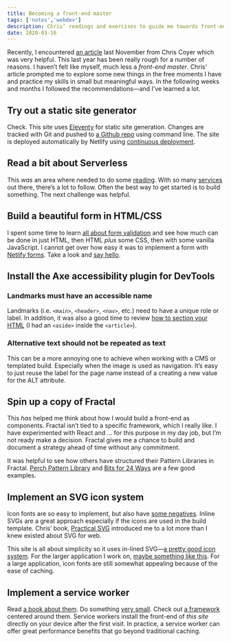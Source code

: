 ```yaml
---
title: Becoming a front-end master
tags: ['notes','webdev']
description: Chris’ readings and exercises to guide me towards front-end mastery. 
date: 2020-03-16
---
```


Recently, I encountered [an article](https://css-tricks.com/become-a-front-end-master-in-2020-with-these-10-project-ideas/) last November from Chris Coyer which was very helpful. This last year has been really rough for a number of reasons. I haven’t felt like myself, much less a _front-end master_. Chris’ article prompted me to explore some new things in the free moments I have and practice my skills in small but meaningful ways. In the following weeks and months I followed the recommendations—and I’ve learned a lot. 

##  Try out a static site generator
Check. This site uses [Eleventy](https://www.11ty.io) for static site generation. Changes are tracked with Git and pushed to [a Github repo](https://github.com/joshcrain/eleventy-intro) using command line. The site is deployed automatically by Netlify using [continuous deployment](https://docs.netlify.com/site-deploys/create-deploys/#deploy-with-git). 

## Read a bit about Serverless
This _was_ an area where needed to do some [reading](https://serverless.css-tricks.com/about/). With so many [services](https://serverless.css-tricks.com/services/major) out there, there’s a lot to follow. Often the best way to get started is to build something. The next challenge was helpful.

## Build a beautiful form in HTML/CSS
I spent some time to learn [all about form validation](https://css-tricks.com/form-validation-part-1-constraint-validation-html/) and see how much can be done in just HTML, then HTML _plus_ some CSS, then with some vanilla JavaScript. I cannot get over how easy it was to implement a form with [Netlify forms](https://docs.netlify.com/forms/setup/). Take a look and [say hello](/say-hello/).

## Install the Axe accessibility plugin for DevTools

### Landmarks must have an accessible name
Landmarks (i.e. `<main>`, `<header>`, `<nav>`, etc.) need to have a unique role or label. In addition, it was also a good time to review [how to section your HTML](https://css-tricks.com/how-to-section-your-html/) (I had an `<aside>` inside the `<article>`).

### Alternative text should not be repeated as text
This can be a more annoying one to achieve when working with a CMS or templated build. Especially when the image is used as navigation. It’s easy to just reuse the label for the page name instead of a creating a new value for the ALT attribute.

## Spin up a copy of Fractal
This _has_ helped me think about how I would build a front-end as components. Fractal isn’t tied to a specific framework, which I really like. I have experimented with React and ... for this purpose in my day job, but I’m not ready make a decision. Fractal gives me a chance to build and document a strategy ahead of time without any commitment. 

It was helpful to see how others have structured their Pattern Libraries in Fractal.  [Perch Pattern Library](http://patterns.perchcms.com/) and [Bits for 24 Ways](http://bits.24ways.org/) are a few good examples. 

## Implement an SVG icon system
Icon fonts are so easy to implement, but also have [some negatives](https://css-tricks.com/icon-fonts-vs-svg/). Inline SVGs are a great approach especially if the icons are used in the build template. Chris’ book, [Practical SVG](https://abookapart.com/products/practical-svg) introduced me to a lot more than I knew existed about SVG for web. 

This site is all about simplicity so it uses in-lined SVG—[a pretty good icon system](https://css-tricks.com/pretty-good-svg-icon-system/). For the larger application I work on, [maybe something like this](https://css-tricks.com/creating-svg-icon-system-react/). For a large application, icon fonts are still somewhat appealing because of the ease of caching. 

## Implement a service worker
Read [a book about them](https://abookapart.com/products/going-offline). Do something  [very small](https://simpleoffline.website/). Check out  [a framework](https://developers.google.com/web/tools/workbox) centered around them. Service workers install the front-end of _this site_ directly on your device after the first visit. In practice, a service worker can offer great performance benefits that go beyond traditional caching.
